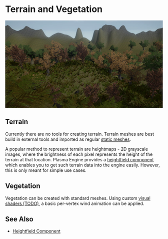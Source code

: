 # Terrain and Vegetation

![Terrain overview](media/terrain-overview.jpg)

## Terrain

Currently there are no tools for creating terrain. Terrain meshes are best build in external tools and imported as regular [static meshes](../graphics/meshes/meshes-overview.md).

A popular method to represent terrain are heightmaps - 2D grayscale images, where the brightness of each pixel represents the height of the terrain at that location. Plasma Engine provides a [heightfield component](heightfield-component.md) which enables you to get such terrain data into the engine easily. However, this is only meant for simple use cases.

## Vegetation

Vegetation can be created with standard meshes. Using custom [visual shaders (TODO)](../materials/visual-shaders.md), a basic per-vertex wind animation can be applied.

## See Also


* [Heightfield Component](heightfield-component.md)
